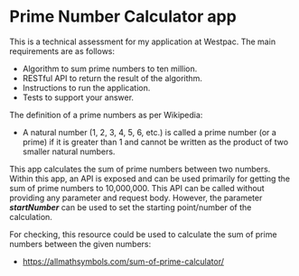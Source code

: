 # Prime Number Calculator app
This is a technical assessment for my application at Westpac. The main requirements are as follows:
- Algorithm to sum prime numbers to ten million.
- RESTful API to return the result of the algorithm.
- Instructions to run the application.
- Tests to support your answer.

The definition of a prime numbers as per Wikipedia:
- A natural number (1, 2, 3, 4, 5, 6, etc.) is called a prime number (or a prime) if it is greater than 1 and cannot be written as the product of two smaller natural numbers.

This app calculates the sum of prime numbers between two numbers. 
Within this app, an API is exposed and can be used primarily for getting the sum of prime numbers to 10,000,000. 
This API can be called without providing any parameter and request body. 
However, the parameter ***startNumber*** can be used to set the starting point/number of the calculation.

For checking, this resource could be used to calculate the sum of prime numbers between the given numbers:
- https://allmathsymbols.com/sum-of-prime-calculator/



